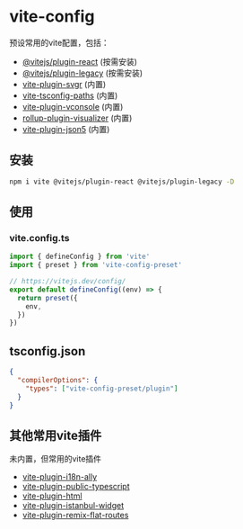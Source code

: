 # vite-config

预设常用的vite配置，包括：

- [@vitejs/plugin-react](https://www.npmjs.com/package/@vitejs/plugin-react) (按需安装)
- [@vitejs/plugin-legacy](https://www.npmjs.com/package/@vitejs/plugin-legacy) (按需安装)
- [vite-plugin-svgr](https://www.npmjs.com/package/vite-plugin-svgr) (内置)
- [vite-tsconfig-paths](https://www.npmjs.com/package/vite-tsconfig-paths) (内置)
- [vite-plugin-vconsole](https://www.npmjs.com/package/vite-plugin-vconsole) (内置)
- [rollup-plugin-visualizer](https://www.npmjs.com/package/rollup-plugin-visualizer) (内置)
- [vite-plugin-json5](https://www.npmjs.com/package/vite-plugin-json5) (内置)

## 安装

```bash
npm i vite @vitejs/plugin-react @vitejs/plugin-legacy -D
```

## 使用

### vite.config.ts

```ts
import { defineConfig } from 'vite'
import { preset } from 'vite-config-preset'

// https://vitejs.dev/config/
export default defineConfig((env) => {
  return preset({
    env,
  })
})
```

## tsconfig.json

```json
{
  "compilerOptions": {
    "types": ["vite-config-preset/plugin"]
  }
}
```

## 其他常用vite插件

未内置，但常用的vite插件

- [vite-plugin-i18n-ally](https://www.npmjs.com/package/vite-plugin-i18n-ally)
- [vite-plugin-public-typescript](https://www.npmjs.com/package/vite-plugin-public-typescript)
- [vite-plugin-html](https://www.npmjs.com/package/vite-plugin-html)
- [vite-plugin-istanbul-widget](https://www.npmjs.com/package/vite-plugin-istanbul-widget)
- [vite-plugin-remix-flat-routes](https://www.npmjs.com/package/vite-plugin-remix-flat-routes)
